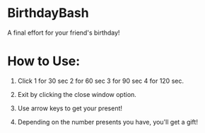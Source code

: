 # BirthdayBash
A final effort for your
friend's birthday!

# How to Use:
1. Click 1 for 30 sec
          2 for 60 sec
          3 for 90 sec
          4 for 120 sec.

2. Exit by clicking the close window option.
3. Use arrow keys to get your present!
4. Depending on the number presents you have,
  you'll get a gift!
   
   
